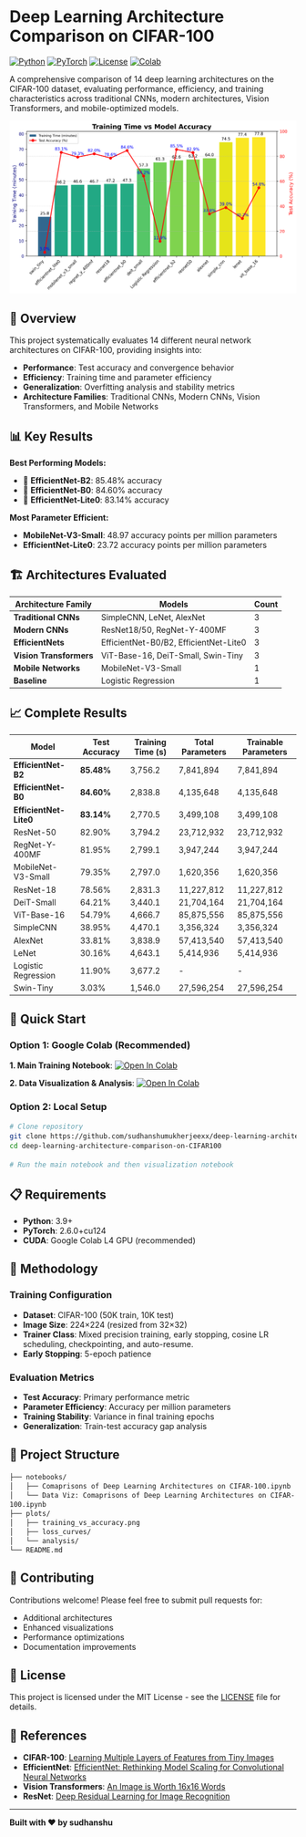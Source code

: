 # Deep Learning Architecture Comparison on CIFAR-100

[![Python](https://img.shields.io/badge/Python-3.8%2B-blue.svg)](https://python.org)
[![PyTorch](https://img.shields.io/badge/PyTorch-2.0%2B-red.svg)](https://pytorch.org)
[![License](https://img.shields.io/badge/License-MIT-green.svg)](LICENSE)
[![Colab](https://colab.research.google.com/assets/colab-badge.svg)](https://github.com/sudhanshumukherjeexx/deep-learning-architecture-comparison-on-CIFAR100/)

A comprehensive comparison of 14 deep learning architectures on the CIFAR-100 dataset, evaluating performance, efficiency, and training characteristics across traditional CNNs, modern architectures, Vision Transformers, and mobile-optimized models.

![Training vs Accuracy](plots/training_vs_accuracy.png)

## 🎯 Overview

This project systematically evaluates 14 different neural network architectures on CIFAR-100, providing insights into:
- **Performance**: Test accuracy and convergence behavior
- **Efficiency**: Training time and parameter efficiency  
- **Generalization**: Overfitting analysis and stability metrics
- **Architecture Families**: Traditional CNNs, Modern CNNs, Vision Transformers, and Mobile Networks

## 📊 Key Results

**Best Performing Models:**
- 🥇 **EfficientNet-B2**: 85.48% accuracy
- 🥈 **EfficientNet-B0**: 84.60% accuracy  
- 🥉 **EfficientNet-Lite0**: 83.14% accuracy

**Most Parameter Efficient:**
- **MobileNet-V3-Small**: 48.97 accuracy points per million parameters
- **EfficientNet-Lite0**: 23.72 accuracy points per million parameters

## 🏗️ Architectures Evaluated

| Architecture Family | Models | Count |
|-------------------|---------|-------|
| **Traditional CNNs** | SimpleCNN, LeNet, AlexNet | 3 |
| **Modern CNNs** | ResNet18/50, RegNet-Y-400MF | 3 |
| **EfficientNets** | EfficientNet-B0/B2, EfficientNet-Lite0 | 3 |
| **Vision Transformers** | ViT-Base-16, DeiT-Small, Swin-Tiny | 3 |
| **Mobile Networks** | MobileNet-V3-Small | 1 |
| **Baseline** | Logistic Regression | 1 |

## 📈 Complete Results

| Model | Test Accuracy | Training Time (s) | Total Parameters | Trainable Parameters |
|-------|--------------|-------------------|------------------|---------------------|
| **EfficientNet-B2** | **85.48%** | 3,756.2 | 7,841,894 | 7,841,894 |
| **EfficientNet-B0** | **84.60%** | 2,838.8 | 4,135,648 | 4,135,648 |
| **EfficientNet-Lite0** | **83.14%** | 2,770.5 | 3,499,108 | 3,499,108 |
| ResNet-50 | 82.90% | 3,794.2 | 23,712,932 | 23,712,932 |
| RegNet-Y-400MF | 81.95% | 2,799.1 | 3,947,244 | 3,947,244 |
| MobileNet-V3-Small | 79.35% | 2,797.0 | 1,620,356 | 1,620,356 |
| ResNet-18 | 78.56% | 2,831.3 | 11,227,812 | 11,227,812 |
| DeiT-Small | 64.21% | 3,440.1 | 21,704,164 | 21,704,164 |
| ViT-Base-16 | 54.79% | 4,666.7 | 85,875,556 | 85,875,556 |
| SimpleCNN | 38.95% | 4,470.1 | 3,356,324 | 3,356,324 |
| AlexNet | 33.81% | 3,838.9 | 57,413,540 | 57,413,540 |
| LeNet | 30.16% | 4,643.1 | 5,414,936 | 5,414,936 |
| Logistic Regression | 11.90% | 3,677.2 | - | - |
| Swin-Tiny | 3.03% | 1,546.0 | 27,596,254 | 27,596,254 |

## 🚀 Quick Start

### Option 1: Google Colab (Recommended)

**1. Main Training Notebook**: [![Open In Colab](https://colab.research.google.com/assets/colab-badge.svg)](https://colab.research.google.com/drive/1HOE4S02wwpklCUOOlRMEKAYOiDfCJDS8?usp=sharing)


**2. Data Visualization & Analysis**: [![Open In Colab](https://colab.research.google.com/assets/colab-badge.svg)](https://colab.research.google.com/drive/1s-NgOQupEPD_HVcehcrejz8Y-SBjNRgs?usp=sharing)

### Option 2: Local Setup

```bash
# Clone repository
git clone https://github.com/sudhanshumukherjeexx/deep-learning-architecture-comparison-on-CIFAR100.git
cd deep-learning-architecture-comparison-on-CIFAR100

# Run the main notebook and then visualization notebook

```

## 📋 Requirements

- **Python**: 3.9+
- **PyTorch**: 2.6.0+cu124
- **CUDA**: Google Colab L4 GPU (recommended)

## 🔬 Methodology

### Training Configuration
- **Dataset**: CIFAR-100 (50K train, 10K test)
- **Image Size**: 224×224 (resized from 32×32)
- **Trainer Class**: Mixed precision training, early stopping, cosine LR scheduling, checkpointing, and auto-resume.
- **Early Stopping**: 5-epoch patience

### Evaluation Metrics
- **Test Accuracy**: Primary performance metric
- **Parameter Efficiency**: Accuracy per million parameters
- **Training Stability**: Variance in final training epochs
- **Generalization**: Train-test accuracy gap analysis


## 📁 Project Structure

```
├── notebooks/
│   ├── Comaprisons of Deep Learning Architectures on CIFAR-100.ipynb
│   └── Data Viz: Comaprisons of Deep Learning Architectures on CIFAR-100.ipynb
├── plots/
│   ├── training_vs_accuracy.png
│   ├── loss_curves/
│   └── analysis/
└── README.md
```

## 🤝 Contributing

Contributions welcome! Please feel free to submit pull requests for:
- Additional architectures
- Enhanced visualizations  
- Performance optimizations
- Documentation improvements

## 📄 License

This project is licensed under the MIT License - see the [LICENSE](LICENSE) file for details.

## 🔗 References

- **CIFAR-100**: [Learning Multiple Layers of Features from Tiny Images](https://www.cs.toronto.edu/~kriz/cifar.html)
- **EfficientNet**: [EfficientNet: Rethinking Model Scaling for Convolutional Neural Networks](https://arxiv.org/abs/1905.11946)
- **Vision Transformers**: [An Image is Worth 16x16 Words](https://arxiv.org/abs/2010.11929)
- **ResNet**: [Deep Residual Learning for Image Recognition](https://arxiv.org/abs/1512.03385)

---

**Built with ❤️ by sudhanshu**